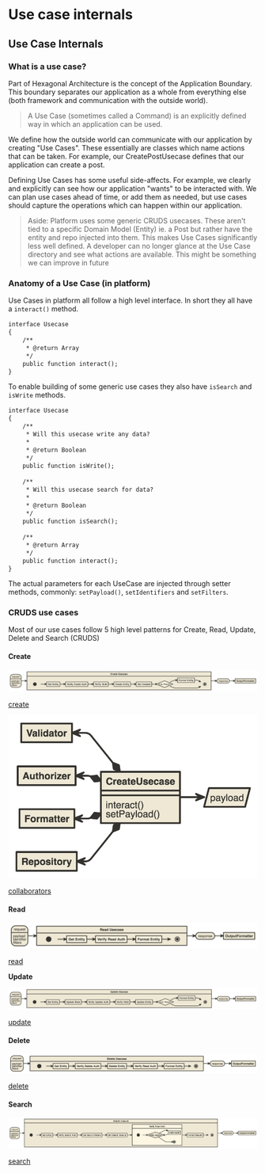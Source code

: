 # Use case internals

## Use Case Internals

### What is a use case?

Part of Hexagonal Architecture is the concept of the Application Boundary. This boundary separates our application as a whole from everything else \(both framework and communication with the outside world\).

> A Use Case \(sometimes called a Command\) is an explicitly defined way in which an application can be used.

We define how the outside world can communicate with our application by creating "Use Cases". These essentially are classes which name actions that can be taken. For example, our CreatePostUsecase defines that our application can create a post.

Defining Use Cases has some useful side-affects. For example, we clearly and explicitly can see how our application "wants" to be interacted with. We can plan use cases ahead of time, or add them as needed, but use cases should capture the operations which can happen within our application.

> Aside: Platform uses some generic CRUDS usecases. These aren't tied to a specific Domain Model \(Entity\) ie. a Post but rather have the entity and repo injected into them. This makes Use Cases significantly less well defined. A developer can no longer glance at the Use Case directory and see what actions are available. This might be something we can improve in future

### Anatomy of a Use Case \(in platform\)

Use Cases in platform all follow a high level interface. In short they all have a `interact()` method.

```text
interface Usecase
{
    /**
     * @return Array
     */
    public function interact();
}
```

To enable building of some generic use cases they also have `isSearch` and `isWrite` methods.

```text
interface Usecase
{
    /**
     * Will this usecase write any data?
     *
     * @return Boolean
     */
    public function isWrite();

    /**
     * Will this usecase search for data?
     *
     * @return Boolean
     */
    public function isSearch();

    /**
     * @return Array
     */
    public function interact();
}
```

The actual parameters for each UseCase are injected through setter methods, commonly: `setPayload()`, `setIdentifiers` and `setFilters`.

### CRUDS use cases

Most of our use cases follow 5 high level patterns for Create, Read, Update, Delete and Search \(CRUDS\)

#### Create

![Create Usecase](../../.gitbook/assets/create-usecase-1.png)

[create](http://www.nomnoml.com/#view/%23title%3ACreate%20Usecase%0A%0A%5B%3Cstate%3Erequest%7C%0Apayload%0Aidentifier%0Afilters%5D%0A%0A%5BCreate%20Usecase%7C%0A%5B%3Cstart%3E%20interact%5D-%3E%5BGet%20Entity%5D%0A%5BGet%20Entity%5D-%3E%5BVerify%20Create%20Auth%5D%0A%5BVerify%20Create%20Auth%5D-%3E%5BVerify%20Valid%5D%0A%5BVerify%20Valid%5D-%3E%5BCreate%20Entity%5D%0A%5BCreate%20Entity%5D-%3E%5BGet%20Created%5D%0A%5BGet%20Created%5D-%3E%5B%3Cchoice%3E%20Can%20Read%3F%5D%0A%5B%3Cchoice%3E%20Can%20Read%3F%5D-%3E%5BFormat%20Entity%5D%0A%5B%3Cchoice%3E%20Can%20Read%3F%5D-%3E%5B%3Cend%3E%20return%5D%0A%5BFormat%20Entity%5D-%3E%5B%3Cend%3E%20return%5D%0A%5D%0A%0A%0A%5B%3Cstate%3Erequest%5D-%3E%5BCreate%20Usecase%5D%0A%5BCreate%20Usecase%5D-%3E%5B%3Cstate%3Eresponse%5D%0A%5B%3Cstate%3Eresponse%5D-%3E%5BOutputFormatter%5D%0A%0A%23direction%3A%20right%0A)

![Create Usecase - Collaborators](../../.gitbook/assets/create-usecase-collab.png)

[collaborators](http://www.nomnoml.com/#view/%23title%3A%20Create%20UseCase%20Collaborators%0A%0A%5BCreateUsecase%7C%7C%0Ainteract%28%29%0AsetPayload%28%29%5D%0A%0A%5BValidator%5D%3C-%2B%5BCreateUsecase%5D%0A%5BAuthorizer%5D%3C-%2B%5BCreateUsecase%5D%0A%5BFormatter%5D%3C-%2B%5BCreateUsecase%5D%0A%5BRepository%5D%3C-%2B%5BCreateUsecase%5D%0A%0A%5BCreateUsecase%5D-%3E%5B%3Cinput%3E%20payload%5D%0A%0A%23direction%3A%20right) 

#### Read

![Read Usecase](../../.gitbook/assets/read-usecase-2.png)

[read](http://www.nomnoml.com/#view/%23title%3A%20%20Read%20UseCase%0A%5B%3Cstate%3Erequest%5D-%3E%5BRead%20Usecase%5D%0A%5BRead%20Usecase%5D-%3E%5B%3Cstate%3Eresponse%5D%0A%5B%3Cstate%3Eresponse%5D-%3E%5BOutputFormatter%5D%0A%0A%5B%3Cstate%3Erequest%7C%0Apayload%0Aidentifier%0Afilters%5D%0A%0A%5BRead%20Usecase%7C%0A%5B%3Cstart%3E%20interact%28%29%5D-%3E%5BGet%20Entity%5D%0A%5BGet%20Entity%5D-%3E%5BVerify%20Read%20Auth%5D%0A%5BVerify%20Read%20Auth%5D-%3E%5BFormat%20Entity%5D%0A%5BFormat%20Entity%5D-%3E%5B%3Cend%3E%20return%5D%0A%5D%0A%0A%23direction%3A%20right) 

**Update**

![Update Usecase](../../.gitbook/assets/update-usecase-2.png)

[update](http://www.nomnoml.com/#view/%23title%3AUpdate%20UseCase%0A%0A%5B%3Cstate%3Erequest%5D-%3E%5BUpdate%20Usecase%5D%0A%5BUpdate%20Usecase%5D-%3E%5B%3Cstate%3Eresponse%5D%0A%5B%3Cstate%3Eresponse%5D-%3E%5BOutputFormatter%5D%0A%0A%5B%3Cstate%3Erequest%7C%20payload%20identifier%20filters%5D%0A%5BUpdate%20Usecase%7C%20%0A%0A%5B%3Cstart%3E%20interact%28%29%5D-%3E%5BGet%20Entity%5D%0A%5BGet%20Entity%5D-%3E%5BUpdate%20State%5D%0A%5BUpdate%20State%5D-%3E%5BVerify%20Update%20Auth%5D%0A%5BVerify%20Update%20Auth%5D-%3E%5BVerify%20Valid%5D%0A%5BVerify%20Valid%5D-%3E%5BUpdate%20Entity%5D%0A%5BUpdate%20Entity%5D-%3E%5B%3Cchoice%3E%20Can%20Read%3F%5D%0A%5B%3Cchoice%3E%20Can%20Read%3F%5D-%3E%5BFormat%20Entity%5D%0A%5BFormat%20Entity%5D-%3E%5B%3Cend%3E%20return%5D%0A%5B%3Cchoice%3E%20Can%20Read%3F%5D-%3E%5B%3Cend%3E%20return%5D%20%0A%5D%0A%0A%23direction%3A%20right%0A%0A)

#### Delete

![Delete Usecase](../../.gitbook/assets/delete-usecase-1.png)

[delete](http://www.nomnoml.com/#view/%23title%3ADelete%20UseCase%0A%0A%5B%3Cstate%3Erequest%5D-%3E%5BDelete%20Usecase%5D%0A%5BDelete%20Usecase%5D-%3E%5B%3Cstate%3Eresponse%5D%0A%5B%3Cstate%3Eresponse%5D-%3E%5BOutputFormatter%5D%0A%0A%5B%3Cstate%3Erequest%7C%0Apayload%0Aidentifier%0Afilters%5D%0A%0A%5BDelete%20Usecase%7C%0A%5B%3Cstart%3E%20interact%28%29%5D-%3E%5BGet%20Entity%5D%0A%5BGet%20Entity%5D-%3E%5BVerify%20Delete%20Auth%5D%0A%5BVerify%20Delete%20Auth%5D-%3E%5BDelete%20Entity%5D%0A%5BDelete%20Entity%5D-%3E%5BVerify%20Read%20Auth%5D%0A%5BVerify%20Read%20Auth%5D-%3E%5BFormat%20Entity%5D%0A%5BFormat%20Entity%5D-%3E%5B%3Cend%3E%20return%5D%0A%5D%0A%0A%23direction%3A%20right)

#### Search

![Search Usecase](../../.gitbook/assets/search-usecase%20%283%29.png)

[search](http://www.nomnoml.com/#view/%23title%3ASearch%20UseCase%0A%0A%5B%3Cstate%3Erequest%5D-%3E%5BSearch%20Usecase%5D%0A%5BSearch%20Usecase%5D-%3E%5B%3Cstate%3Eresponse%5D%0A%5B%3Cstate%3Eresponse%5D-%3E%5BOutputFormatter%5D%0A%0A%5B%3Cstate%3Erequest%7C%0Apayload%0Aidentifier%0Afilters%5D%0A%0A%5BSearch%20Usecase%7C%0A%5B%3Cstart%3E%20interact%28%29%5D-%3E%5BGet%20Entity%5D%0A%5BGet%20Entity%5D-%3E%5BVerify%20Search%20Auth%5D%0A%5BVerify%20Search%20Auth%5D-%3E%5BSet%20Search%20Params%5D%0A%5BSet%20Search%20Params%5D-%3E%5BGet%20Search%20Sesults%5D%0A%5BGet%20Search%20Sesults%5D-%3E%5BVerify%20Read%20Auth%7C%0A%5B%3Cstart%3E%20foreach%5D-%3E%5B%3Cchoice%3Ewhile%20results%3F%5D%0A%5B%3Cchoice%3Ewhile%20results%3F%5D-%3E%5Bcheck%20auth%5D%0A%5Bcheck%20auth%5D-%3E%5B%3Cchoice%3Ewhile%20results%3F%5D%0A%5B%3Cchoice%3Ewhile%20results%3F%5D-%3E%5B%3Cend%3E%5D%0A%5D%0A%5BVerify%20Read%20Auth%5D-%3E%5BFormat%20Results%5D%0A%5BFormat%20Results%5D-%3E%5B%3Cend%3E%20return%5D%0A%5D%0A%0A%23direction%3A%20right)

